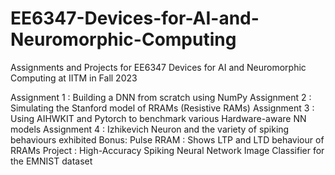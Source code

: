 # EE6347-Devices-for-AI-and-Neuromorphic-Computing
Assignments and Projects for EE6347 Devices for AI and Neuromorphic Computing at IITM in Fall 2023

Assignment 1 : Building a DNN from scratch using NumPy
Assignment 2 : Simulating the Stanford model of RRAMs (Resistive RAMs) 
Assignment 3 : Using AIHWKIT and Pytorch to benchmark various Hardware-aware NN models
Assignment 4 : Izhikevich Neuron and the variety of spiking behaviours exhibited
Bonus: Pulse RRAM : Shows LTP and LTD behaviour of RRAMs
Project : High-Accuracy Spiking Neural Network Image Classifier for the EMNIST dataset
